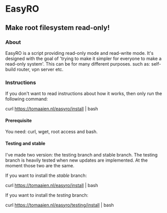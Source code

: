 # EasyRO
## Make root filesystem read-only!

### About
EasyRO is a script providing read-only mode and read-write mode. It's designed with the goal of 'trying to make it simpler for everyone to make a read-only system'. This can be for many different purposes. such as: self-build router, vpn server etc.

### Instructions
If you don't want to read instructions about how it works, then only run the following command:

  curl https://tomaaien.nl/easyro/install | bash
  

#### Prerequisite
You need: curl, wget, root access and bash.

#### Testing and stable
I've made two version: the testing branch and stable branch. The testing branch is heavily tested when new updates are implemented. At the moment those two are the same.

If you want to install the *stable*  branch:

  curl https://tomaaien.nl/easyro/install | bash
  
If you want to install the *testing*  branch:
  
  curl https://tomaaien.nl/easyro/testing/install | bash
  
